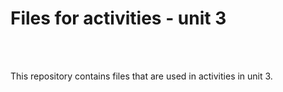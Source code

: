 # Files for activities - unit 3

<br><br>

This repository contains files that are used in activities in unit 3.